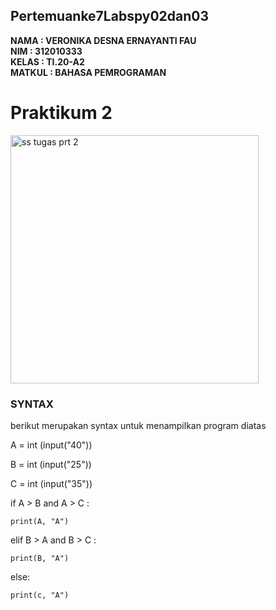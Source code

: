 ## Pertemuanke7Labspy02dan03
**NAMA      : VERONIKA DESNA ERNAYANTI FAU** <br>
**NIM       : 312010333** <br>
**KELAS 	  	: TI.20-A2** <br>
**MATKUL 	  : BAHASA PEMROGRAMAN** <br>

# Praktikum 2
<img width="397" alt="ss tugas prt 2" src="https://user-images.githubusercontent.com/73053784/98433061-862be780-20f6-11eb-9676-13ec9cfa9f1b.png">

### SYNTAX
berikut merupakan syntax untuk menampilkan program diatas

  
 A = int (input("40"))

 B = int (input("25"))
 
 C = int (input("35"))

if A > B and A > C :

    print(A, "A")

elif B > A and B > C :

    print(B, "A")

else:
  
    print(c, "A")
